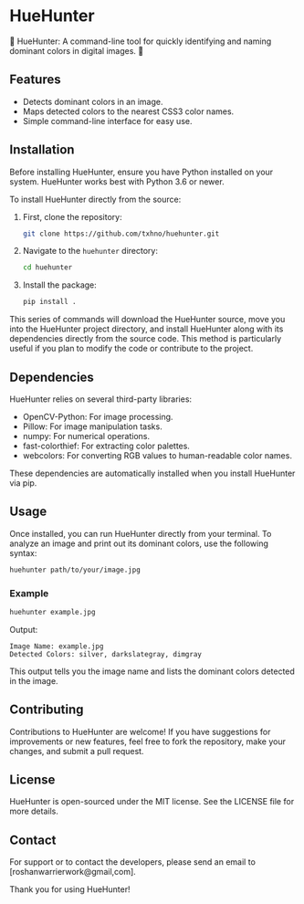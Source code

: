 
# HueHunter

🎨 HueHunter: A command-line tool for quickly identifying and naming dominant colors in digital images. 🌈

## Features

- Detects dominant colors in an image.
- Maps detected colors to the nearest CSS3 color names.
- Simple command-line interface for easy use.

## Installation

Before installing HueHunter, ensure you have Python installed on your system. HueHunter works best with Python 3.6 or newer.

To install HueHunter directly from the source:

1. First, clone the repository:
   ```bash
   git clone https://github.com/txhno/huehunter.git
   ```
2. Navigate to the `huehunter` directory:
   ```bash
   cd huehunter
   ```
3. Install the package:
   ```bash
   pip install .
   ```

This series of commands will download the HueHunter source, move you into the HueHunter project directory, and install HueHunter along with its dependencies directly from the source code. This method is particularly useful if you plan to modify the code or contribute to the project.

## Dependencies

HueHunter relies on several third-party libraries:

- OpenCV-Python: For image processing.
- Pillow: For image manipulation tasks.
- numpy: For numerical operations.
- fast-colorthief: For extracting color palettes.
- webcolors: For converting RGB values to human-readable color names.

These dependencies are automatically installed when you install HueHunter via pip.

## Usage

Once installed, you can run HueHunter directly from your terminal. To analyze an image and print out its dominant colors, use the following syntax:

```bash
huehunter path/to/your/image.jpg
```

### Example

```bash
huehunter example.jpg
```

Output:
```
Image Name: example.jpg
Detected Colors: silver, darkslategray, dimgray
```

This output tells you the image name and lists the dominant colors detected in the image.

## Contributing

Contributions to HueHunter are welcome! If you have suggestions for improvements or new features, feel free to fork the repository, make your changes, and submit a pull request.

## License

HueHunter is open-sourced under the MIT license. See the LICENSE file for more details.

## Contact

For support or to contact the developers, please send an email to [roshanwarrierwork@gmail,com].

Thank you for using HueHunter!
